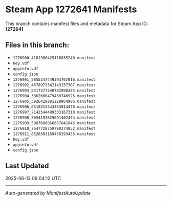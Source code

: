 # Steam App 1272641 Manifests

This branch contains manifest files and metadata for Steam App ID: **1272641**

## Files in this branch:
- `1276900_4181986429116835240.manifest`
- `Key.vdf`
- `appinfo.vdf`
- `config.json`
- `1276901_5855347449393767816.manifest`
- `1276902_4678972542143157307.manifest`
- `1276903_8317377548782098384.manifest`
- `1276904_3862666479438746925.manifest`
- `1276905_3926429291228864986.manifest`
- `1276906_6510313343463014476.manifest`
- `1276907_2142544489333167210.manifest`
- `1276908_5654197825691402474.manifest`
- `1276909_5987606866657841046.manifest`
- `1276910_7647728759790374952.manifest`
- `1276911_8520383169458193453.manifest`
- `Key.vdf`
- `appinfo.vdf`
- `config.json`

## Last Updated
2025-06-13 09:04:12 UTC

---
*Auto-generated by ManifestAutoUpdate*
